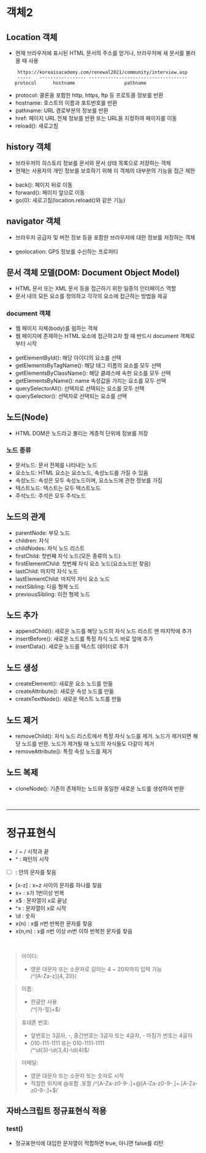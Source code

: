 # 객체2
## Location 객체
- 현재 브라우저에 표시된 HTML 문서의 주소를 얻거나, 브라우저에 새 문서를 불러올 때 사용
```
    https://koreaisacademy.com/renewal2021/community/interview.asp
    -----   ----------------- ------------------------------------
   protocol      hostname                  pathname
```
- protocol: 콜론을 포함한 http, https, ftp 등 프로토콜 정보를 반환
- hostname: 호스트의 이름과 포트번호를 반환
- pathname: URL 경로부분의 정보를 반환
- href: 페이지 URL 전체 정보를 반환 또는 URL을 지정하여 페이지를 이동
- reload(): 새로고침

## history 객체
- 브라우저의 히스토리 정보를 문서와 문서 상태 목록으로 저장하는 객체
- 현재는 사용자의 개인 정보를 보호하기 위해 이 객체의 대부분의 기능을 접근 제한
<br><br>
- back(): 페이지 뒤로 이동
- forward(): 페이지 앞으로 이동
- go(0): 새로고침(location.reload()와 같은 기능)

## navigator 객체
- 브라우저 공급자 및 버전 정보 등을 포함한 브라우저에 대한 정보를 저장하는 객체
<br><br>
- geolocation: GPS 정보를 수신하는 프로퍼티

## 문서 객체 모델(DOM: Document Object Model)
- HTML 문서 또는 XML 문서 등을 접근하기 위한 일종의 인터페이스 역할
- 문서 내의 모든 요소를 정의하고 각각의 요소에 접근하는 방법을 제공

### document 객체
- 웹 페이지 자체(body)를 읨하는 객체
- 웹 페이지에 존재하는 HTML 요소에 접근하고자 할 때 반드시 document 객체로부터 시작
<br><br>
- getElementById(): 해당 아이디의 요소를 선택
- getElementsByTagName(): 해당 태그 이름의 요소를 모두 선택
- getElementsByClassName(): 해당 클래스에 속한 요소를 모두 선택
- getElementsByName(): name 속성값을 가지는 요소를 모두 선택
- querySelectorAll(): 선택자로 선택되는 요소를 모두 선택
- querySelector(): 선택자로 선택되는 요소를 선택

## 노드(Node)
- HTML DOM은 노드라고 불리는 계층적 단위에 정보를 저장

### 노드 종류
- 문서노드: 문서 전체를 나타내는 노드
- 요소노드: HTML 요소는 요소노드, 속성노드를 가질 수 있음
- 속성노드: 속성은 모두 속성노드이며, 요소노드에 관한 정보를 가짐 
- 텍스트노드: 텍스트는 모두 텍스트노드
- 주석노드: 주석은 모두 주석노드

## 노드의 관계
- parentNode: 부모 노드
- children: 자식
- childNodes: 자식 노드 리스트
- firstChild: 첫번째 자식 노드(모든 종류의 노드)
- firstElementChild: 첫번째 자식 요소 노드(요소노드만 찾음)
- lastChild: 마지막 자식 노드
- lastElementChild: 마지막 자식 요소 노드
- nextSibling: 다음 형제 노드
- previousSibling: 이전 형제 노드

## 노드 추가
- appendChild(): 새로운 노드를 해당 노드의 자식 노드 리스트 맨 마지막에 추가
- insertBefore(): 새로운 노드를 특정 자식 노드 바로 앞에 추가
- insertData(): 새로운 노드를 텍스트 데이터로 추가

## 노드 생성
- createElement(): 새로운 요소 노드를 만듦
- createAttribute(): 새로운 속성 노드를 만듦
- createTextNode(): 새로운 텍스트 노드를 만듦

## 노드 제거
- removeChild(): 자식 노드 리스트에서 특정 자식 노드를 제거. 노드가 제거되면 해당 노드를 반환. 노드가 제거될 때 노드의 자식들도 다같이 제거
- removeAttribute(): 특정 속성 노드를 제거

## 노드 복제
- cloneNode(): 기존의 존재하는 노드와 동일한 새로운 노드를 생성하여 반환

<br><hr>

# 정규표현식

- / ~ / 시작과 끝
- ^ : 패턴의 시작
- [ ] : 안의 문자를 찾음
- [x-z] : x~z 사이의 문자를 하나를 찾음
- x+ : x가 1번이상 반복
- x$ : 문자열이 x로 끝남
- ^x : 문자열이 x로 시작
- \d : 숫자
- x{n} : x를 n번 반복한 문자를 찾음
- x{n,m} : x를 n번 이상 m번 이하 반복한 문자를 찾음
<br>

> 아이디:
> - 영문 대문자 또는 소문자로 길이는 4 ~ 20자까지 입력 가능   
>   /^[A-Za-z]{4, 20}/

> 이름: 
> - 한글만 사용   
>   /^[가-힣]+$/

> 휴대폰 번호:
> - 앞번호는 3글자, -, 중간번호는 3글자 또는 4글자, - 마짐가 번호는 4글자
> - 010-111-1111 또는 010-1111-1111  
>   /^\d{3}-\d{3,4}-\d{4}$/

> 이메일:
> - 영문 대문자 또는 소문자 또는 숫자로 시작
> - 적절한 위치에 @포함 .포함
>   /^[A-Za-z0-9\-\.]+@[A-Za-z0-9\-\.]+\.[A-Za-z0-9\-\.]+$/

## 자바스크립트 정규표현식 적용
### test()
- 정규표현식에 대입한 문자열이 적합하면 true, 아니면 false를 리턴